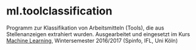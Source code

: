 # ml.toolclassification

Programm zur Klassifikation von Arbeitsmitteln (Tools), die aus Stellenanzeigen extrahiert wurden. 
Ausgearbeitet und eingesetzt im Kurs [Machine Learning](http://www.spinfo.phil-fak.uni-koeln.de/30304.html?&L=1), 
Wintersemester 2016/2017 (Spinfo, IFL, Uni Köln) 

